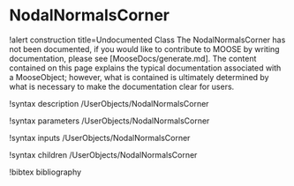 <!-- MOOSE Documentation Stub: Remove this when content is added. -->

# NodalNormalsCorner

!alert construction title=Undocumented Class
The NodalNormalsCorner has not been documented, if you would like to contribute to MOOSE by
writing documentation, please see [MooseDocs/generate.md]. The content contained on this page explains
the typical documentation associated with a MooseObject; however, what is contained is ultimately
determined by what is necessary to make the documentation clear for users.

!syntax description /UserObjects/NodalNormalsCorner

!syntax parameters /UserObjects/NodalNormalsCorner

!syntax inputs /UserObjects/NodalNormalsCorner

!syntax children /UserObjects/NodalNormalsCorner

!bibtex bibliography
